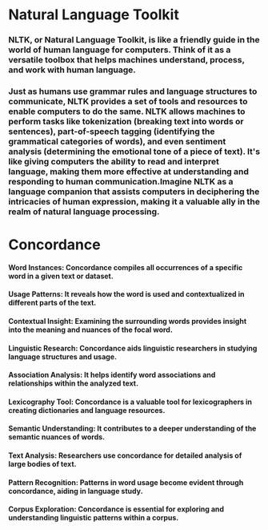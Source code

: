 # Natural Language Toolkit
### NLTK, or Natural Language Toolkit, is like a friendly guide in the world of human language for computers. Think of it as a versatile toolbox that helps machines understand, process, and work with human language. 
### Just as humans use grammar rules and language structures to communicate, NLTK provides a set of tools and resources to enable computers to do the same.  NLTK allows machines to perform tasks like tokenization (breaking text into words or sentences), part-of-speech tagging (identifying the grammatical categories of words), and even sentiment analysis (determining the emotional tone of a piece of text). It's like giving computers the ability to read and interpret language, making them more effective at understanding and responding to human communication.Imagine NLTK as a language companion that assists computers in deciphering the intricacies of human expression, making it a valuable ally in the realm of natural language processing.
# Concordance
#### Word Instances: Concordance compiles all occurrences of a specific word in a given text or dataset.  
#### Usage Patterns: It reveals how the word is used and contextualized in different parts of the text.  
#### Contextual Insight: Examining the surrounding words provides insight into the meaning and nuances of the focal word.  
#### Linguistic Research: Concordance aids linguistic researchers in studying language structures and usage. 
#### Association Analysis: It helps identify word associations and relationships within the analyzed text.  
#### Lexicography Tool: Concordance is a valuable tool for lexicographers in creating dictionaries and language resources.  
#### Semantic Understanding: It contributes to a deeper understanding of the semantic nuances of words.  
#### Text Analysis: Researchers use concordance for detailed analysis of large bodies of text. 
#### Pattern Recognition: Patterns in word usage become evident through concordance, aiding in language study.  
#### Corpus Exploration: Concordance is essential for exploring and understanding linguistic patterns within a corpus.
